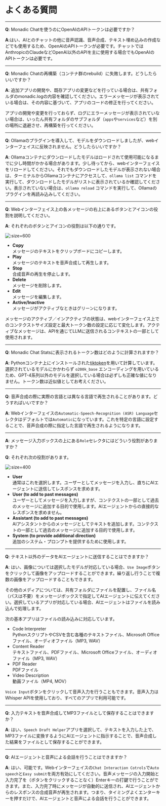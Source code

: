 # よくある質問

---

**Q**: Monadic Chatを使うのにOpenAIのAPIトークンは必要ですか？

**A**:はい、AIとのチャットの他に音声認識、音声合成、テキスト埋め込みの作成などでも使用するため、OpenAIのAPIトークンが必要です。チャットではAnthropicのClaudeなどOpenAI以外のAPIを主に使用する場合でもOpenAIのAPIトークンは必要です。

---

**Q**: Monadic Chatの再構築（コンテナ群のrebuild）に失敗します。どうしたらいいですか？

**A**: 追加アプリの開発や、既存アプリの変更などを行っている場合は、共有フォルダのmonadic.logの内容を確認してください。エラーメッセージが表示されている場合は、その内容に基づいて、アプリのコードの修正を行ってください。

アプリの開発や変更を行っておらず、ログにエラーメッセージが表示されていない場合は、いったん共有フォルダのサブフォルダ（`apps`や`services`など）を別の場所に退避させ、再構築を行ってください。

---

**Q**: Ollamaのプラグインを導入して、モデルをダウンロードしましたが、webインターフェイスに反映されません。どうしたらいいですか？

**A**: 
Ollamaコンテナにダウンロードしたモデルはロードされて使用可能になるまでに少し時間がかかる場合があります。少し待ってから、webインターフェイスをリロードしてください。それでもダウンロードしたモデルが表示されない場合は、ターミナルからOllamaコンテナにアクセスして、`ollama list` コマンドを実行して、ダウンロードしたモデルがリストに表示されているか確認してください。表示されていない場合は、`ollama reload` コマンドを実行して、Ollamaのプラグインを再読み込みしてください。

---

**Q**: Webインターフェイス上の各メッセージの右上にあるボタンとアイコンの役割を説明してください。

**A**: それぞれのボタンとアイコンの役割は以下の通りです。

![](/assets/images/message-buttons.png ':size=600')

- **Copy**<br />メッセージのテキストをクリップボードにコピーします。
- **Play**<br />メッセージのテキストを音声合成して再生します。
- **Stop**<br />合成音声の再生を停止します。
- **Delete**<br />メッセージを削除します。
- **Edit**<br />メッセージを編集します。
- **Active/Inactive**<br />メッセージがアクティブなときはグリーンになります。

メッセージのアクティブ／インアクティブの状態は、webインターフェイス上でのコンテクストサイズ設定と最大トークン数の設定に応じて変化します。アクティブなメッセージは、APIを通じてLLMに送信されるコンテキストの一部として使用されます。

---

**Q**: Monadic Chat Statsに表示されるトークン数はどのように計算されますか？


**A**: Pythonコンテナ上にインストールされた[tiktoken](https://github.com/openai/tiktoken)を用いて計算しています。選択されているモデルにかかわらず `o200k_base` エンコーディングを用いているため、GPT-4系列以外のモデルを選択している場合は必ずしも正確な値になりません。トークン数は近似値としてお考えください。

---

**Q**: 音声合成の際に実際の言語とは異なる言語で再生されることがあります。どうすればいいですか？

**A**: Webインターフェイスの`Automatic-Speech-Recognition (ASR) Language`セレクタはデフォルトでは`Automatic`になっています。これを特定の言語に設定することで、音声合成の際に指定した言語で再生されるようになります。

---

**A**: メッセージ入力ボックスの上にある`Role`セレクタにはどういう役割がありますか？

**Q**: それぞれ次の役割があります。

![](/assets/images/role-selector.png ':size=400')

- **User**<br />通常はこれを選択します。ユーザーとしてメッセージを入力し、直ちにAIエージェントに送信してレスポンスを求めます。
- **User (to add to past messages)**<br />ユーザーとしてメッセージを入力しますが、コンテクストの一部として過去のメッセージに追加する目的で使用します。AIエージェントからの直接的なレスポンスを求めません。
- **Assistant (to add to past messages)**<br />AIアシスタントからのメッセージとしてテキストを追加します。コンテクストの一部として過去のメッセージに追加する目的で使用します。
- **System (to provide additional direction)**<br />追加のシステム・プロンプトを提供するために使用します。

---

**Q**: テキスト以外のデータをAIエージェントに送信することはできますか？

**A**: はい、画像については選択したモデルが対応している場合、`Use Image`ボタンをクリックして画像をアップロードすることができます。繰り返し行うことで複数の画像をアップロードすることもできます。

その他のメディアについては、共有フォルダにファイルを配置し、ファイル名（パスは不要）をメッセージボックスで指定してAIエージェントに伝えてください。選択しているアプリが対応している場合、AIエージェントはファイルを読み込んで処理します。

次の基本アプリはファイルの読み込みに対応しています。

- Code Interpreter<br />PythonスクリプトやCSVを含む各種のテキストファイル、Microsoft Officeファイル、オーディオファイル（MP3, WAV）
- Content Reader<br />テキストファイル、PDFファイル、Microsoft Officeファイル、オーディオファイル（MP3, WAV）
- PDF Reader<br />PDFファイル
- Video Description<br />動画ファイル（MP4, MOV）

`Voice Input`ボタンをクリックして音声入力を行うこともできます。音声入力はWhisper APIを使用しており、すべてのアプリで利用可能です。

---

**Q**: 入力テキストを音声合成してMP3ファイルとして保存することはできますか？

**A**: はい、`Speech Draft Helper`アプリを選択して、テキストを入力した上で、MP3ファイルに変換するようにAIエージェントに指示することで、音声合成した結果をファイルとして保存することができます。

---

**Q**: AIエージェントと音声による会話を行うことはできますか？

**A**: はい、可能です。Webインターフェイスの`Chat Interaction Cotrols`で`Auto speech`と`Easy submit`を両方有効にしてください。音声メッセージの入力開始と入力完了を（ボタンをクリックすることなく）Enterキーの打鍵で行うことができます。また、入力完了時にメッセージが自動的に送信され、AIエージェントからのレスポンスの合成音声が再生されます。つまり、タイミングよくエンターキーを押すだけで、AIエージェントと音声による会話を行うことができます。

